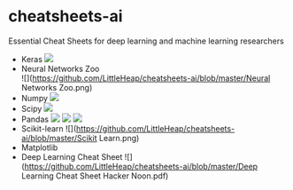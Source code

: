 # cheatsheets-ai
Essential Cheat Sheets for deep learning and machine learning researchers

  - Keras
  ![](https://github.com/LittleHeap/cheatsheets-ai/blob/master/Keras.jpg)
  - Neural Networks Zoo<br>
  ![](https://github.com/LittleHeap/cheatsheets-ai/blob/master/Neural Networks Zoo.png)
  - Numpy
  ![](https://github.com/LittleHeap/cheatsheets-ai/blob/master/Numpy.png)
  - Scipy
  ![](https://github.com/LittleHeap/cheatsheets-ai/blob/master/Scipy.png)
  - Pandas
  ![](https://github.com/LittleHeap/cheatsheets-ai/blob/master/Pandas-1.jpg)
  ![](https://github.com/LittleHeap/cheatsheets-ai/blob/master/Pandas-2.jpg)
  ![](https://github.com/LittleHeap/cheatsheets-ai/blob/master/Pandas-3.png)
  - Scikit-learn
  ![](https://github.com/LittleHeap/cheatsheets-ai/blob/master/Scikit Learn.png)
  - Matplotlib
  - Deep Learning Cheat Sheet
  ![](https://github.com/LittleHeap/cheatsheets-ai/blob/master/Deep Learning Cheat Sheet Hacker Noon.pdf)
